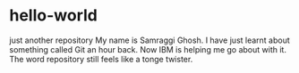 # hello-world
just another repository
My name is Samraggi Ghosh.
I have just learnt about something called Git an hour back.
Now IBM is helping me go about with it.
The word repository still feels like a tonge twister.

